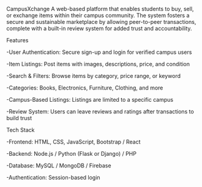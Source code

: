 CampusXchange
A web-based platform that enables students to buy, sell, or exchange items within their campus community. The system fosters a secure and sustainable marketplace by allowing peer-to-peer transactions, complete with a built-in review system for added trust and accountability.

Features

-User Authentication: Secure sign-up and login for verified campus users

-Item Listings: Post items with images, descriptions, price, and condition

-Search & Filters: Browse items by category, price range, or keyword

-Categories: Books, Electronics, Furniture, Clothing, and more

-Campus-Based Listings: Listings are limited to a specific campus

-Review System: Users can leave reviews and ratings after transactions to build trust

Tech Stack

-Frontend: HTML, CSS, JavaScript, Bootstrap / React

-Backend: Node.js / Python (Flask or Django) / PHP

-Database: MySQL / MongoDB / Firebase

-Authentication: Session-based login
